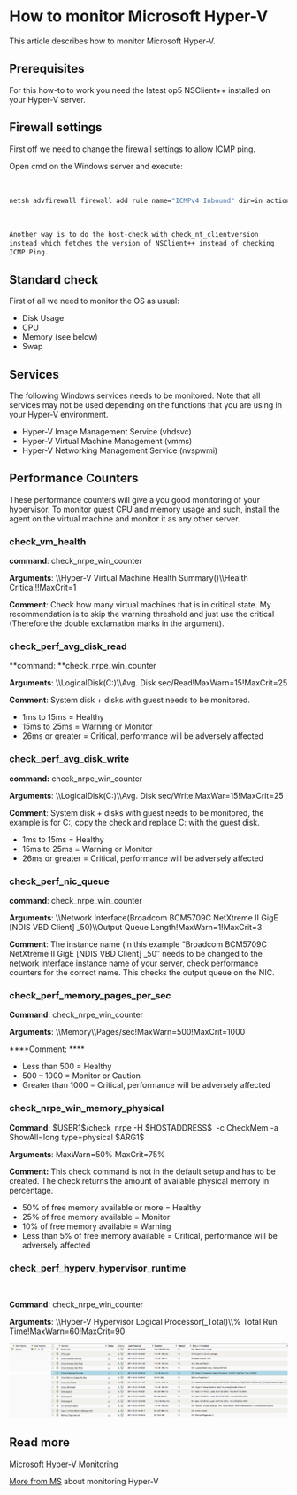 # How to monitor Microsoft Hyper-V

This article describes how to monitor Microsoft Hyper-V.

## Prerequisites

For this how-to to work you need the latest op5 NSClient++ installed on your Hyper-V server.

## Firewall settings

First off we need to change the firewall settings to allow ICMP ping.

Open cmd on the Windows server and execute:

 

``` {.bash data-syntaxhighlighter-params="brush: bash; gutter: false; theme: Confluence" data-theme="Confluence" style="brush: bash; gutter: false; theme: Confluence"}
netsh advfirewall firewall add rule name="ICMPv4 Inbound" dir=in action=allow enable=yes profile=any localip=any remoteip=any protocol=icmpv4:8,any interfacetype=any edge=yes
```

 

    Another way is to do the host-check with check_nt_clientversion instead which fetches the version of NSClient++ instead of checking ICMP Ping.

## Standard check

First of all we need to monitor the OS as usual:

-   Disk Usage
-   CPU
-   Memory (see below)
-   Swap

## Services

The following Windows services needs to be monitored. Note that all services may not be used depending on the functions that you are using in your Hyper-V environment.

-   Hyper-V Image Management Service (vhdsvc)
-   Hyper-V Virtual Machine Management (vmms)
-   Hyper-V Networking Management Service (nvspwmi)

## Performance Counters

These performance counters will give a you good monitoring of your hypervisor. To monitor guest CPU and memory usage and such, install the agent on the virtual machine and monitor it as any other server.

### check\_vm\_health

**command**: check\_nrpe\_win\_counter

**Arguments**: \\\\Hyper-V Virtual Machine Health Summary()\\\\Health Critical!!MaxCrit=1

**Comment**: Check how many virtual machines that is in critical state. My recommendation is to skip the warning threshold and just use the critical (Therefore the double exclamation marks in the argument).

### check\_perf\_avg\_disk\_read

**command: **check\_nrpe\_win\_counter

**Arguments**: \\\\LogicalDisk(C:)\\\\Avg. Disk sec/Read!MaxWarn=15!MaxCrit=25

**Comment**: System disk + disks with guest needs to be monitored.

-   1ms to 15ms = Healthy
-   15ms to 25ms = Warning or Monitor
-   26ms or greater = Critical, performance will be adversely affected

### check\_perf\_avg\_disk\_write

**command:** check\_nrpe\_win\_counter

**Arguments**: \\\\LogicalDisk(C:)\\\\Avg. Disk sec/Write!MaxWar=15!MaxCrit=25

**Comment**: System disk + disks with guest needs to be monitored, the example is for C:, copy the check and replace C: with the guest disk.

-   1ms to 15ms = Healthy
-   15ms to 25ms = Warning or Monitor
-   26ms or greater = Critical, performance will be adversely affected

### check\_perf\_nic\_queue

**command**: check\_nrpe\_win\_counter

**Arguments**: \\\\Network Interface(Broadcom BCM5709C NetXtreme II GigE [NDIS VBD Client] \_50)\\\\Output Queue Length!MaxWarn=1!MaxCrit=3

**Comment**: The instance name (in this example “Broadcom BCM5709C NetXtreme II GigE [NDIS VBD Client] \_50″ needs to be changed to the network interface instance name of your server, check performance counters for the correct name. This checks the output queue on the NIC.

### check\_perf\_memory\_pages\_per\_sec

**Command**: check\_nrpe\_win\_counter

**Arguments**: \\\\Memory\\\\Pages/sec!MaxWarn=500!MaxCrit=1000

****Comment: ****

-   Less than 500 = Healthy
-   500 – 1000 = Monitor or Caution
-   Greater than 1000 = Critical, performance will be adversely affected

### check\_nrpe\_win\_memory\_physical

**Command**: \$USER1\$/check\_nrpe -H \$HOSTADDRESS\$  -c CheckMem -a ShowAll=long type=physical \$ARG1\$

**Arguments**: MaxWarn=50% MaxCrit=75%

**Comment:** This check command is not in the default setup and has to be created. The check returns the amount of available physical memory in percentage.

-   50% of free memory available or more = Healthy
-   25% of free memory available = Monitor
-   10% of free memory available = Warning
-   Less than 5% of free memory available = Critical, performance will be adversely affected

### check\_perf\_hyperv\_hypervisor\_runtime

 

**Command**: check\_nrpe\_win\_counter

**Arguments**: \\\\Hyper-V Hypervisor Logical Processor(\_Total)\\\\% Total Run Time!MaxWarn=60!MaxCrit=90

![](attachments/688555/10191281.png)

## Read more

[Microsoft Hyper-V Monitoring](http://technet.microsoft.com/en-us/library/cc768535%28BTS.10%29.aspx "microsoft hyper-v monitoring link")

[More from MS](http://blogs.msdn.com/b/tvoellm/archive/2009/04/23/monitoring-hyper-v-performance.aspx "microsoft blog on monitoring hyper-v") about monitoring Hyper-V

 

